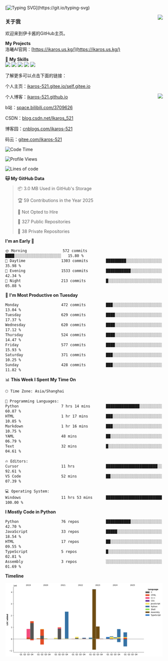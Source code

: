 [![Typing SVG](https://readme-typing-svg.herokuapp.com?size=25&duration=3000&color=8C43EA&vCenter=true&width=200&height=40&lines=Hi+Welcome+%F0%9F%91%8B%F0%9F%8F%BB;I'm+Love丶伊卡洛斯~~)](https://git.io/typing-svg)

<a href="#">
  <img align="right" src="https://github-readme-stats.vercel.app/api?username=Ikaros-521&count_private=true&show_icons=true&bg_color=15,f2f7fd,E0EAFC" />
</a>

### 关于我

欢迎来到伊卡酱的GitHub主页。

**My Projects**  
洛曦AI官网：[https://ikaros.us.kg/](https://ikaros.us.kg/)  

🌟 **My Skills**  
![](https://img.shields.io/badge/-C-A8B9CC?style=flat-square&logo=C&logoColor=fff)
![](https://img.shields.io/badge/-Python-3776AB?style=flat-square&logo=Python&logoColor=fff)
![](https://img.shields.io/badge/-JavaScript-F7DF1E?style=flat-square&logo=JavaScript&logoColor=fff)
![](https://img.shields.io/badge/-C++-00599C?style=flat-square&logo=Cpp&logoColor=fff)
![](https://img.shields.io/badge/-Linux-000000?style=flat-square&logo=Linux&logoColor=fff)

了解更多可以点击下面的链接：  

个人主页：[ikaros-521.gitee.io/self.gitee.io](https://ikaros-521.gitee.io/self.gitee.io/)  

<img align='right' src="https://github.com/Ikaros-521/Ikaros-521/assets/40910637/3a5e50bc-91dc-4aa5-b7a0-8b27ad1c2b33" height="330">

个人博客：[ikaros-521.github.io](https://ikaros-521.github.io/)  

b站：[space.bilibili.com/3709626](https://space.bilibili.com/3709626)  

CSDN：[blog.csdn.net/Ikaros_521](https://blog.csdn.net/Ikaros_521)  

博客园：[cnblogs.com/ikaros-521](https://www.cnblogs.com/ikaros-521)  

码云：[gitee.com/ikaros-521](https://gitee.com/ikaros-521)  


<!--START_SECTION:waka-->
![Code Time](http://img.shields.io/badge/Code%20Time-2%2C261%20hrs%2059%20mins-blue)

![Profile Views](http://img.shields.io/badge/Profile%20Views-1-blue)

![Lines of code](https://img.shields.io/badge/From%20Hello%20World%20I%27ve%20Written-14.3%20million%20lines%20of%20code-blue)

**🐱 My GitHub Data** 

> 📦 3.0 MB Used in GitHub's Storage 
 > 
> 🏆 59 Contributions in the Year 2025
 > 
> 🚫 Not Opted to Hire
 > 
> 📜 327 Public Repositories 
 > 
> 🔑 38 Private Repositories 
 > 
**I'm an Early 🐤** 

```text
🌞 Morning                572 commits         ████░░░░░░░░░░░░░░░░░░░░░   15.80 % 
🌆 Daytime                1303 commits        █████████░░░░░░░░░░░░░░░░   35.98 % 
🌃 Evening                1533 commits        ███████████░░░░░░░░░░░░░░   42.34 % 
🌙 Night                  213 commits         █░░░░░░░░░░░░░░░░░░░░░░░░   05.88 % 
```
📅 **I'm Most Productive on Tuesday** 

```text
Monday                   472 commits         ███░░░░░░░░░░░░░░░░░░░░░░   13.04 % 
Tuesday                  629 commits         ████░░░░░░░░░░░░░░░░░░░░░   17.37 % 
Wednesday                620 commits         ████░░░░░░░░░░░░░░░░░░░░░   17.12 % 
Thursday                 524 commits         ████░░░░░░░░░░░░░░░░░░░░░   14.47 % 
Friday                   577 commits         ████░░░░░░░░░░░░░░░░░░░░░   15.93 % 
Saturday                 371 commits         ███░░░░░░░░░░░░░░░░░░░░░░   10.25 % 
Sunday                   428 commits         ███░░░░░░░░░░░░░░░░░░░░░░   11.82 % 
```


📊 **This Week I Spent My Time On** 

```text
🕑︎ Time Zone: Asia/Shanghai

💬 Programming Languages: 
Python                   7 hrs 14 mins       ███████████████░░░░░░░░░░   60.87 % 
HTML                     1 hr 17 mins        ███░░░░░░░░░░░░░░░░░░░░░░   10.85 % 
Markdown                 1 hr 16 mins        ███░░░░░░░░░░░░░░░░░░░░░░   10.75 % 
YAML                     48 mins             ██░░░░░░░░░░░░░░░░░░░░░░░   06.79 % 
Text                     32 mins             █░░░░░░░░░░░░░░░░░░░░░░░░   04.61 % 

🔥 Editors: 
Cursor                   11 hrs              ███████████████████████░░   92.61 % 
VS Code                  52 mins             ██░░░░░░░░░░░░░░░░░░░░░░░   07.39 % 

💻 Operating System: 
Windows                  11 hrs 53 mins      █████████████████████████   100.00 % 
```

**I Mostly Code in Python** 

```text
Python                   76 repos            ███████████░░░░░░░░░░░░░░   42.70 % 
JavaScript               33 repos            █████░░░░░░░░░░░░░░░░░░░░   18.54 % 
HTML                     17 repos            ██░░░░░░░░░░░░░░░░░░░░░░░   09.55 % 
TypeScript               5 repos             █░░░░░░░░░░░░░░░░░░░░░░░░   02.81 % 
Assembly                 3 repos             ░░░░░░░░░░░░░░░░░░░░░░░░░   01.69 % 
```



**Timeline**

![Lines of Code chart](https://raw.githubusercontent.com/Ikaros-521/Ikaros-521/main/assets/bar_graph.png)


<!--END_SECTION:waka-->


<!--
**Ikaros-521/Ikaros-521** is a ✨ _special_ ✨ repository because its `README.md` (this file) appears on your GitHub profile.

Here are some ideas to get you started:

- 🔭 I’m currently working on ...
- 🌱 I’m currently learning ...
- 👯 I’m looking to collaborate on ...
- 🤔 I’m looking for help with ...
- 💬 Ask me about ...
- 📫 How to reach me: ...
- 😄 Pronouns: ...
- ⚡ Fun fact: ...
-->
